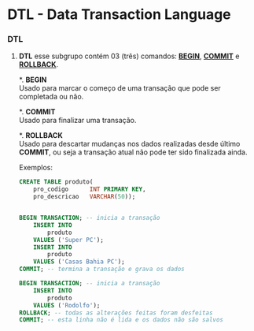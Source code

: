 # DTL - Data Transaction Language

### DTL
1. __DTL__ esse subgrupo contém 03 (três) comandos: <u>__BEGIN__</u>, <u>__COMMIT__</u> e <u>__ROLLBACK__</u>.

    *. __BEGIN__
        <br/> Usado para marcar o começo de uma transação que pode ser completada ou não.

    *. __COMMIT__
        <br/> Usado para finalizar uma transação.

    *. __ROLLBACK__
        <br/> Usado para descartar mudanças nos dados realizadas desde último __COMMIT__, ou seja a transação atual não pode ter sido finalizada ainda.

    Exemplos:
    ```sql
    CREATE TABLE produto(
        pro_codigo      INT PRIMARY KEY,
        pro_descricao   VARCHAR(50));


    BEGIN TRANSACTION; -- inicia a transação
        INSERT INTO
            produto
        VALUES ('Super PC');
        INSERT INTO
            produto
        VALUES ('Casas Bahia PC');
    COMMIT; -- termina a transação e grava os dados

    BEGIN TRANSACTION; -- inicia a transação
        INSERT INTO
            produto
        VALUES ('Rodolfo');
    ROLLBACK; -- todas as alterações feitas foram desfeitas
    COMMIT; -- esta linha não é lida e os dados não são salvos
    ```